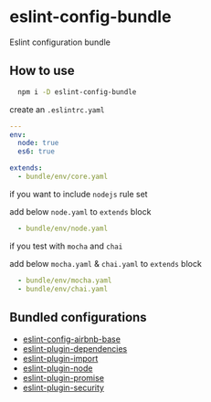 # eslint-config-bundle

Eslint configuration bundle

## How to use

```bash
  npm i -D eslint-config-bundle
```

create an `.eslintrc.yaml`

```yaml
---
env:
  node: true
  es6: true

extends:
  - bundle/env/core.yaml
```

if you want to include `nodejs` rule set

add below `node.yaml` to `extends` block

```yaml
  - bundle/env/node.yaml
```

if you test with `mocha` and `chai`

add below `mocha.yaml` & `chai.yaml` to `extends` block

```yaml
  - bundle/env/mocha.yaml
  - bundle/env/chai.yaml
```

## Bundled configurations

- [eslint-config-airbnb-base](https://www.npmjs.com/package/eslint-config-airbnb-base)
- [eslint-plugin-dependencies](https://www.npmjs.com/package/eslint-plugin-dependencies)
- [eslint-plugin-import](https://www.npmjs.com/package/eslint-plugin-import)
- [eslint-plugin-node](https://www.npmjs.com/package/eslint-plugin-node)
- [eslint-plugin-promise](https://www.npmjs.com/package/eslint-plugin-promise)
- [eslint-plugin-security](https://www.npmjs.com/package/eslint-plugin-security)
